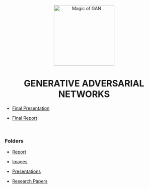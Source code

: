 <p align="center">
<img src="https://img.icons8.com/emoji/100/magic-wand.png" title = "Magic of GAN" height='192' width='192'></p>

<h1 align="center"> GENERATIVE ADVERSARIAL NETWORKS </h1>

<!-- ---------------------------------------------------  -->

* [Final Presentation](https://github.com/004Ajay/Seminar-GAN/blob/main/Presentations/GAN%20Seminar.pdf)

* [Final Report](https://github.com/004Ajay/Seminar-GAN/blob/main/Ajay%20GAN%20Seminar%20Report.pdf)

<br>

### Folders

* [Report](https://github.com/004Ajay/Seminar-GAN/tree/main/Report)

* [Images](https://github.com/004Ajay/Seminar-GAN/tree/main/Images)

* [Presentations](https://github.com/004Ajay/Seminar-GAN/tree/main/Presentations)

* [Research Papers](https://github.com/004Ajay/Seminar-GAN/tree/main/Research%20Papers)